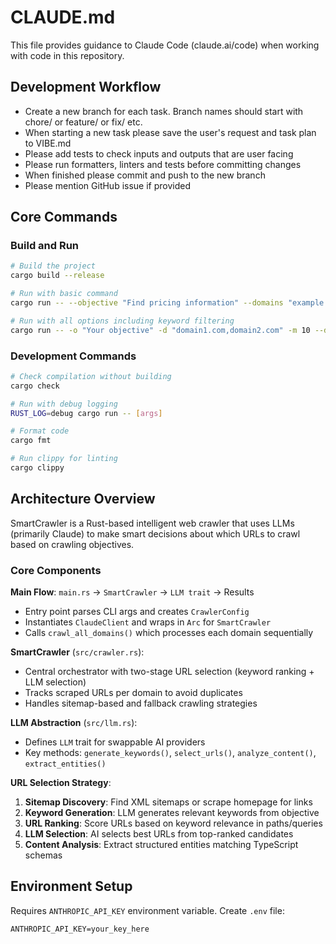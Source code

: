 # CLAUDE.md

This file provides guidance to Claude Code (claude.ai/code) when working with code in this repository.

## Development Workflow
- Create a new branch for each task. Branch names should start with chore/ or feature/ or fix/ etc.
- When starting a new task please save the user's request and task plan to VIBE.md
- Please add tests to check inputs and outputs that are user facing
- Please run formatters, linters and tests before committing changes
- When finished please commit and push to the new branch
- Please mention GitHub issue if provided

## Core Commands

### Build and Run
```bash
# Build the project
cargo build --release

# Run with basic command
cargo run -- --objective "Find pricing information" --domains "example.com" --max-urls 5

# Run with all options including keyword filtering
cargo run -- -o "Your objective" -d "domain1.com,domain2.com" -m 10 --delay 1000 -O results.json -v --candidate-multiplier 5
```

### Development Commands
```bash
# Check compilation without building
cargo check

# Run with debug logging
RUST_LOG=debug cargo run -- [args]

# Format code
cargo fmt

# Run clippy for linting
cargo clippy
```

## Architecture Overview

SmartCrawler is a Rust-based intelligent web crawler that uses LLMs (primarily Claude) to make smart decisions about which URLs to crawl based on crawling objectives.

### Core Components

**Main Flow**: `main.rs` → `SmartCrawler` → `LLM trait` → Results
- Entry point parses CLI args and creates `CrawlerConfig`
- Instantiates `ClaudeClient` and wraps in `Arc` for `SmartCrawler`
- Calls `crawl_all_domains()` which processes each domain sequentially

**SmartCrawler** (`src/crawler.rs`):
- Central orchestrator with two-stage URL selection (keyword ranking + LLM selection)
- Tracks scraped URLs per domain to avoid duplicates
- Handles sitemap-based and fallback crawling strategies

**LLM Abstraction** (`src/llm.rs`):
- Defines `LLM` trait for swappable AI providers
- Key methods: `generate_keywords()`, `select_urls()`, `analyze_content()`, `extract_entities()`

**URL Selection Strategy**:
1. **Sitemap Discovery**: Find XML sitemaps or scrape homepage for links
2. **Keyword Generation**: LLM generates relevant keywords from objective
3. **URL Ranking**: Score URLs based on keyword relevance in paths/queries
4. **LLM Selection**: AI selects best URLs from top-ranked candidates
5. **Content Analysis**: Extract structured entities matching TypeScript schemas

## Environment Setup

Requires `ANTHROPIC_API_KEY` environment variable. Create `.env` file:
```
ANTHROPIC_API_KEY=your_key_here
```
